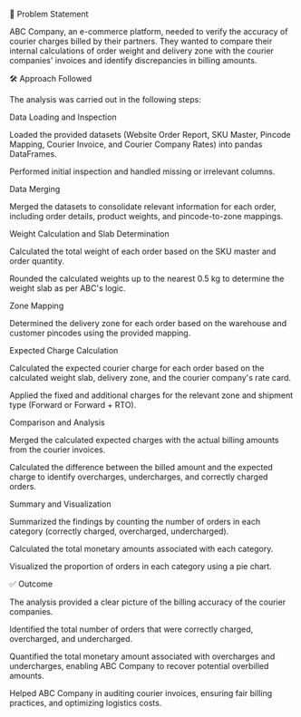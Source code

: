 📌 Problem Statement

ABC Company, an e-commerce platform, needed to verify the accuracy of courier charges billed by their partners. They wanted to compare their internal calculations of order weight and delivery zone with the courier companies' invoices and identify discrepancies in billing amounts.

🛠️ Approach Followed

The analysis was carried out in the following steps:

Data Loading and Inspection

Loaded the provided datasets (Website Order Report, SKU Master, Pincode Mapping, Courier Invoice, and Courier Company Rates) into pandas DataFrames.

Performed initial inspection and handled missing or irrelevant columns.

Data Merging

Merged the datasets to consolidate relevant information for each order, including order details, product weights, and pincode-to-zone mappings.

Weight Calculation and Slab Determination

Calculated the total weight of each order based on the SKU master and order quantity.

Rounded the calculated weights up to the nearest 0.5 kg to determine the weight slab as per ABC's logic.

Zone Mapping

Determined the delivery zone for each order based on the warehouse and customer pincodes using the provided mapping.

Expected Charge Calculation

Calculated the expected courier charge for each order based on the calculated weight slab, delivery zone, and the courier company's rate card.

Applied the fixed and additional charges for the relevant zone and shipment type (Forward or Forward + RTO).

Comparison and Analysis

Merged the calculated expected charges with the actual billing amounts from the courier invoices.

Calculated the difference between the billed amount and the expected charge to identify overcharges, undercharges, and correctly charged orders.

Summary and Visualization

Summarized the findings by counting the number of orders in each category (correctly charged, overcharged, undercharged).

Calculated the total monetary amounts associated with each category.

Visualized the proportion of orders in each category using a pie chart.

✅ Outcome

The analysis provided a clear picture of the billing accuracy of the courier companies.

Identified the total number of orders that were correctly charged, overcharged, and undercharged.

Quantified the total monetary amount associated with overcharges and undercharges, enabling ABC Company to recover potential overbilled amounts.

Helped ABC Company in auditing courier invoices, ensuring fair billing practices, and optimizing logistics costs.
